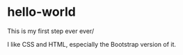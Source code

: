 # hello-world
This is my first step ever ever/

I like CSS and HTML, especially the Bootstrap version of it.
